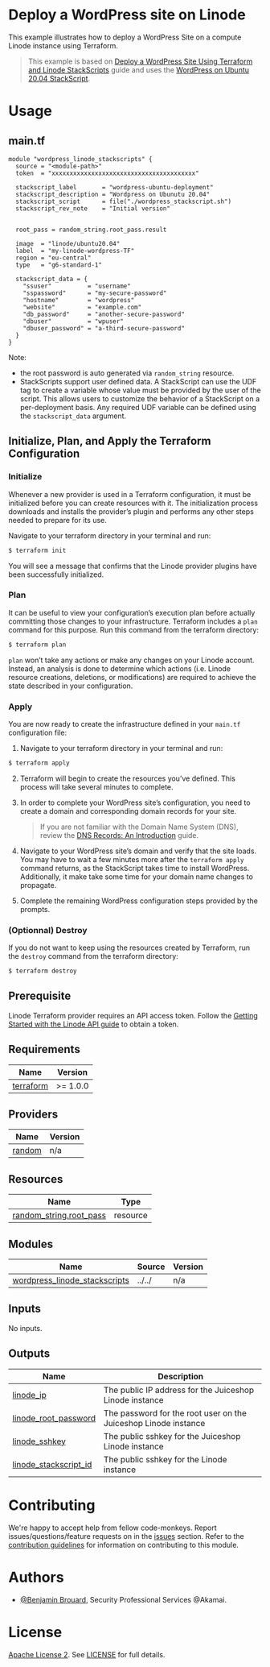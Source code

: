 # Deploy a WordPress site on Linode

This example illustrates how to deploy a WordPress Site on a compute Linode instance using Terraform. 

> This example is based on [Deploy a WordPress Site Using Terraform and Linode StackScripts](https://www.linode.com/docs/guides/deploy-a-wordpress-site-using-terraform-and-linode-stackscripts/) guide and uses the [WordPress on Ubuntu 20.04 StackScript](https://cloud.linode.com/stackscripts/998743).

# Usage

## main.tf

```hcl
module "wordpress_linode_stackscripts" {
  source = "<module-path>"
  token  = "xxxxxxxxxxxxxxxxxxxxxxxxxxxxxxxxxxxxxxxx"

  stackscript_label       = "wordpress-ubuntu-deployment"
  stackscript_description = "Wordpress on Ubunutu 20.04"
  stackscript_script      = file("./wordpress_stackscript.sh")
  stackscript_rev_note    = "Initial version"


  root_pass = random_string.root_pass.result

  image  = "linode/ubuntu20.04"
  label  = "my-linode-wordpress-TF"
  region = "eu-central"
  type   = "g6-standard-1"

  stackscript_data = {
    "ssuser"          = "username"
    "sspassword"      = "my-secure-password"
    "hostname"        = "wordpress"
    "website"         = "example.com"
    "db_password"     = "another-secure-password"
    "dbuser"          = "wpuser"
    "dbuser_password" = "a-third-secure-password"
  }
}
```

Note: 
- the root password is auto generated via `random_string` resource.
- StackScripts support user defined data. A StackScript can use the UDF tag to create a variable whose value must be provided by the user of the script. This allows users to customize the behavior of a StackScript on a per-deployment basis. Any required UDF variable can be defined using the `stackscript_data` argument.

## Initialize, Plan, and Apply the Terraform Configuration

### Initialize

Whenever a new provider is used in a Terraform configuration, it must be initialized before you can create resources with it. The initialization process downloads and installs the provider’s plugin and performs any other steps needed to prepare for its use.

Navigate to your terraform directory in your terminal and run:
```bash
$ terraform init
```
You will see a message that confirms that the Linode provider plugins have been successfully initialized.

### Plan

It can be useful to view your configuration’s execution plan before actually committing those changes to your infrastructure. Terraform includes a `plan` command for this purpose. Run this command from the terraform directory:
```bash
$ terraform plan
```
`plan` won’t take any actions or make any changes on your Linode account. Instead, an analysis is done to determine which actions (i.e. Linode resource creations, deletions, or modifications) are required to achieve the state described in your configuration.

### Apply
You are now ready to create the infrastructure defined in your `main.tf` configuration file:

1. Navigate to your terraform directory in your terminal and run:
```bash
$ terraform apply
```
2. Terraform will begin to create the resources you’ve defined. This process will take several minutes to complete. 

3. In order to complete your WordPress site’s configuration, you need to create a domain and corresponding domain records for your site. 
    > If you are not familiar with the Domain Name System (DNS), review the [DNS Records: An Introduction](https://www.linode.com/docs/guides/dns-overview/) guide.

4. Navigate to your WordPress site’s domain and verify that the site loads. You may have to wait a few minutes more after the `terraform apply` command returns, as the StackScript takes time to install WordPress. Additionally, it make take some time for your domain name changes to propagate.

5. Complete the remaining WordPress configuration steps provided by the prompts.


### (Optionnal) Destroy
If you do not want to keep using the resources created by Terraform, run the `destroy` command from the terraform directory:
```bash
$ terraform destroy
```


## Prerequisite
Linode Terraform provider requires an API access token. Follow the [Getting Started with the Linode API guide](https://www.linode.com/docs/products/tools/api/get-started/#get-an-access-token) to obtain a token.

<!-- BEGIN_AUTOMATED_TF_DOCS_BLOCK -->
## Requirements

| Name | Version |
|------|---------|
| <a name="requirement_terraform"></a> [terraform](#requirement\_terraform) | >= 1.0.0 |

## Providers

| Name | Version |
|------|---------|
| <a name="provider_random"></a> [random](#provider\_random) | n/a |

## Resources

| Name | Type |
|------|------|
| [random_string.root_pass](https://registry.terraform.io/providers/hashicorp/random/latest/docs/resources/string) | resource |

## Modules

| Name | Source | Version |
|------|--------|---------|
| <a name="module_wordpress_linode_stackscripts"></a> [wordpress\_linode\_stackscripts](#module\_wordpress\_linode\_stackscripts) | ../../ | n/a |

## Inputs

No inputs.

## Outputs

| Name | Description |
|------|-------------|
| <a name="output_linode_ip"></a> [linode\_ip](#output\_linode\_ip) | The public IP address for the Juiceshop Linode instance |
| <a name="output_linode_root_password"></a> [linode\_root\_password](#output\_linode\_root\_password) | The password for the root user on the Juiceshop Linode instance |
| <a name="output_linode_sshkey"></a> [linode\_sshkey](#output\_linode\_sshkey) | The public sshkey for the Juiceshop Linode instance |
| <a name="output_linode_stackscript_id"></a> [linode\_stackscript\_id](#output\_linode\_stackscript\_id) | The public sshkey for the Linode instance |

# Contributing

We're happy to accept help from fellow code-monkeys.
Report issues/questions/feature requests on in the [issues](https://github.com/brrbrr/terraform-akamai-core-new-security-configuration/issues) section.
Refer to the [contribution guidelines](./contributing.md) for information on contributing to this module.

# Authors

- [@Benjamin Brouard](https://www.github.com/brrbrr), Security Professional Services @Akamai.

# License

[Apache License 2](https://choosealicense.com/licenses/apache-2.0/). See [LICENSE](./LICENSE.md) for full details.
<!-- END_AUTOMATED_TF_DOCS_BLOCK -->